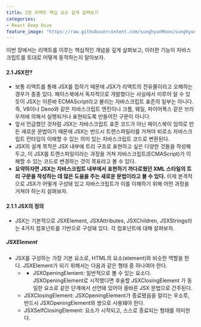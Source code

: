 ```yaml
---
title: 2장 리액트 핵심 요소 깊게 살펴보기
categories:
- React Deep Dive
feature_image: "https://raw.githubusercontent.com/sunghyunMoon/sunghyunmoon.github.io/main/assets/img/background/react.png"
---
```


이번 장에서는 리액트를 이루는 핵심적인 개념을 깊게 샆펴보고, 이러한 기능이 자바스크립트를 토대로 어떻게 동작하는지 알아보자.

#### 2.1 JSX란?

- 보통 리액트를 통해 JSX를 접하기 때문에 JSX가 리액트의 전유물이라고 오해하는 경우가 종종 있다. 페이스북에서 독자적으로 개발했다는 사실에서 미루어 알 수 있듯이 JSX는 이른바 ECMAScript라고 불리는 자바스크립트 표준의 일부는 아니다. 즉, V8이나 Deno와 같은 자바스크립트 엔진이나 크롬, 웨일, 파이어폭스 같은 브라우저에 의해서 실행되거나 표현되도록 만들어진 구문이 아니다.
- 앞서 언급했던 것처럼 JSX는 자바스크립트 표준 코드가 아닌 페이스북이 임의로 만든 새로운 문법이기 때문에 JSX는 반드시 트랜스파일러를 거쳐야 비로소 자바스크립트 런타임이 이해할 수 있는 의미 있는 자바스크립트 코드로 변환된다.
- JSX의 설계 목적은 JSX 내부에 트리 구조로 표현하고 싶은 다양한 것들을 작성해두고, 이 JSX를 트랜스파일이라는 과정을 거쳐 자바스크립트(ECMAScript)가 이해할 수 있는 코드로 변경하는 것이 목표라고 볼 수 있다.
- **요약하자면 JSX는 자바스크립트 내부에서 표현하기 까다로웠던 XML 스타일의 트리 구문을 작성하는 데 많은 도움을 주는 새로운 문법이라고 볼 수 있다.** 이제 본격적으로 JSX가 어떻게 구성돼 있고 자바스크립트가 이를 이해하기 위해 어떤 과정을 거쳐야 하는지 살펴보자.

#### 2.1.1 JSX의 정의

- JSX는 기본적으로 JSXEIement, JSXAttributes, JSXChildren, JSXStrings라는 4가지 컴포넌트를 기반으로 구성돼 있다. 각 컴포넌트에 대해 살펴보자.

<h5>JSXElement</h5>

- JSX를 구성하는 가장 기본 요소로, HTML의 요소(element)와 비슷한 역할을 한다. JSXEIement가 되기 위해서는 다음과 같은 형태 중 하나여야 한다.
    - - JSXOpeningElenient: 일반적으로 볼 수 있는 요소다. JSXOpeningElement로 시작했다면 후술할 JSXClosingElement
가 동일한 요소로 같은 단계에서 선언돼 있어야 올바른 JSX 문법으로 간주된다.
    - JSXClosingElement: JSXOpeningElement가 종료됐음을 알리는 우소루, 반드시 JSXOpeningElement와 쌍으로 사용돼야 한다.
    - JSXSelfClosingElement: 요소가 시작되고, 스스로 종료되는 형태를 의미한다. <script/>와 동일한 모습을 띠고 있다. 이는 내부적으로 자식을 포함할 수 없는 형태를 의미한다.
    - JSXFragment: 아무런 요소가 없는 형태로, JSXSelfClosingElement 형태를 띨 수는 없다. "</>"는 불가능하다. 단 "<></>" 는가능하다.

<h5>JSXAttributes</h5>

- JSXEIement에 부여할 수 있는 속성을 의미한다. 단순히 속성을 의미하기 때문에 모든 경우에서 필수값이 아니고, 존재하지 않아도 에러가 나지 않는다.

    - JSXSpreadAttributes: 자바스크립트의 전개 연산자와 동일한 역할을 한다고 볼 수 있다.
        - {.. .AssignmentExpression}: 이 AssignmentExpression에는 단순히 객체뿐만 아니라 자바스크립트에서 AssignmentExpression으로 취급되는 모든 표현식이 존재할 수 있다. 여기에는 조건문 표현식, 화살표 함수, 할당식 등 다양한 것이 포함돼 있다.
    - JSXAttribute： 속성을 나타내는 키와 값으로 짝을 이루어서 표현한다. 키는 JSXAttributeName, 값은 JSXAttribute Value로 불린다.

<h5>JSXChildren</h5>

- JSXEIement의 자식 값을 나타낸다. JSX는 앞서 언급했듯 속성을 가진 트리 구조를 나타내기 위해 만들어졌기 때문에 JSX로 부모와 자식 관계를 나타낼 수 있으며, 그 자식을 JSXChildren이라고 한다.

<h5>JSXStrings</h5>

- HTML에서 사용 가능한 문자열은 모두 JSXStrings에서도 가능하다. 이는 개발자가 HTML의 내용을 손쉽게 JSX로 가져올 수 있도록 의도적으로 설계된 부분이다. 여기서 정의된 문자열이라 함은, "큰따옴표로 구성된 문자열", '작은따옴표로 구성된 문자열' 혹은 JSXText를 의미한다.

#### 2.1.2 JSX 예제

- 백문불여일견!! 코드를 보며, 앞서 소개한 4가지 요소를 조합해 JSX를 만들어 보자. 다음 예제는 모두 유효한JSX 구조를 띠고 있다.

```js
// 하나의 요소로 구성된 가장 단순한 형태
const ComponentA = <A>안녕하세요.</A>
// 자식이 없이 SelfClosingTag로 닫혀 있는 형태도 가능하다.
const ComponentB = <A />
// 옵션을 { }와 전개 연산자로 넣을 수 있다.
const ComponentC = <A {...{ required: true }} />
// 속성만 넣어도 가능하다.
const ComponentO = <A required />
// 속성과 속성을 넣을 수 있다.
const ComponentE = <A required={false} />
const ComponentF = (
    <A>
        {/* 문자열은 큰따옴표 및 작은따옴표 모두 가능하다. */}
        <B text="리액트" />
    </A>
)
const ComponentG = (
    <A>
        {/* 옵션의 값으로 JSXEIement를 넣는 것 또한 올바론 문법이다. */}
        <B optionalChildren={<>안녕하세요.</>} />
    </A>
)
const ComponentH = (
    <A>
        {/* 여러 개의 자식도 포함할 수 있다. */}
        안녕하세요
        <B text="리액트" />
    </A>
)
```

#### 2.1.3 JSX는 어떻게 자바스크립트로 변환될까?

- 우선 자바스크립트에서 JSX가 변환되는 방식을 알려면 **리액트에서 JSX를 변환하는 @babel/plugintransform-react-jsx 플러그인을 알아야 한다. 이 플러그인은 JSX 구문을 자바스크립트가 이해할 수 있는 형태로 변환**한다.
- 다음과 같은JSX 코드가 있다고 가정해 보자.

```js
const ComponentA = <A r은quired={tr니e}>Hello World</A>
const ComponentB = oHello World</>
const ComponentC = (
    <div>
        <span>hello world</span>
    </div>
)
```

- 이를 변환한 결과는 다음과 같다.

```js
var ComponentA = React.createElement(
    A,
    {
    required: true,
    },
    'Hello World',
)
var ComponentB = React.createElement(React.Fragment, null, 'Hello World')
var ComponentC = React.createElement(
    'div',
    null.
    React.createElement('span', null, 'heUo world'),
)
```

- @babel/plugin-transform-react-jsx를 직접 써보고 싶다면 필요한 패키지를 설치하고 다음과 같이 코드를 작성하면 된다.

#### 2.1.4 정리

- JSX는 자바스크립트 코드 내부에 HTML과 같은 트리 구조를 가진 컴포넌트를 표현할 수 있다는 점에서 각광받고 있다. 물론 인기만 있는 것은 아니다. JSX가 HTML 문법과 자바스크립트 문법이 뒤섞여서 코드 가독성을 해친다는 의견도 있다. JSX 내부에 자바스크립트 문법이 많아질수록 복잡성이 증대하면서 코드의 가독성도 해칠 것이므로 주의해서 사용해야 한다.

#### 2.2 가상 DOM과 리액트 파이버

- 리액트의 특징으로 가장 많이 언급되는 것 중 하나는 바로 실제 DOM이 아닌 가상 DOM을 운영한다는 것이다. 그러나 가상 DOM이 왜 만들어졌는지, 실제 DOM과는 어떤 차이가 있는지, 그리고 정말로 실제 DOM 을 조작하는 것보다 빠른지에 대해서는 잘 모르는 경우가 많다. 이번 장에서는 리액트의 가상 DOM이 무엇인지, 그리고 실제 DOM에 비해 어떤 이점이 있는지 살펴보고 가상 DOM을 다룰 때 주의할 점에 대해서도 알아보겠다.

#### 2.2.2 가상 DOM의 탄생 배경

- 가상 DOM은 말 그대로 실제 브라우저의 DOM이 아닌 리액트가 관리하는 가상의 DOM을 의미한다. 가상 DOM은 웹페이지가 표시해야 할 DOM을 일단 메모리에 저장하고 리액트가 실제 변경에 대한 준비가 완료됐을 때 실제 브라우저의 DOM에 반영한다. 이렇게 DOM 계산을 브라우저가 아닌 메모리에서 계산하는 과정을 한 번 거치게 된다면 실제로는 여러 번 발생했을 렌더링 과정을 최소화할 수 있고 브라우저와 개발자의 부담을 덜 수 있다.

#### 2.2.3 가상 DOM을 위한 아키텍처, 리액트 파이버

- 그렇다면 이러한 가상 DOM을 만드는 과정을 리액트는 어떻게 처리하고 있을까? 리액트는 여러 번의 렌더링 과정을 압축해 어떻게 최소한의 렌더링 단위를 만들어 내는 것일까? 이러한 **가상 DOM과 렌더링 과정 최적화를 가능하게 해주는 것이 바로 리액트 파이버(React Fiber)다.**

<h5>리액트 파이버란?</h5>

- **리액트 파이버는 리액트에서 관리하는 평범한 자바스크립트 객체**다. 파이버는 파이버 재조정자(fiber reconciler)가 관리하는데, 이는 앞서 이야기한 가상 DOM과 실제 DOM을 비교해 변경 사항을 수집하며, 만약 이 둘 사이에 차이가 있으면 **변경에 관련된 정보를 가지고 있는 파이버를 기준으로 화면에 렌더링을 요청하는 역할**을 한다.
- 리액트 파이버의 목표는 리액트 웹 애플리케이션에서 발생하는 애니메이션, 레이아웃, 그리고 사용자 인터랙션에 올바른 결과물을 만드는 반응성 문제를 해결하는 것이다. 이를 위해 파이버는 다음과 깉은 일을 할 수 있다.
    - 작업을 작은 단위로 분할하고 쪼갠 다음, 우선순위를 매긴다.
    - 이러한 작업을 일시 중지하고 나중에 다시 시작할 수 있다.
    - 이전에 했던 작업을 다시 재사용하거나 필요하지 않은 경우에는 폐기할 수 있다.

- 한 가지 중요한 것은 이러한 모든 과정이 비동기로 일어난다는 것이다. **과거 리액트 리액트의 조정 알고리즘은 스택 알고리즘으로 이뤄져 있었다.** 스택이라는 이름에서 유추할 수 있듯이 과거에는 이 하나의 스택에 렌더링에 필요한 작업들이 쌓이면 이 스택이 빌 때까지 동기적으로 작업이 이루어졌다.
- 사용자 인터랙션에 따른 동시 다발적인 이벤트와 애니메이션은 다양한 작업을 처리하는 요즘의 웹 애플리케이션에서는 피할 수 없는 문제다. 이러한 **기존 렌더링 스택의 비효율성을 타파하기 위해 리액트 팀은 이 스택 조정자 대신 파이버라는 개념을 탄생시킨다.**
- **파이버는 일단 하나의 작업 단위로 구성돼 있다.** 리액트는 이러한 작업 단위를 하나씩 처리하고 finishedWork()라는 작업으로 마무리한다. 그리고 이 작업을 커밋해 실제 브라우저 DOM에 가시적인 변경 사항을 만들어 낸다. 그리고 이러한 단계는 아래 두 단계로 나눌 수 있다.
    - 1) **렌더 단계에서 리액트는 사용자에게 노출되지 않는 모든 비동기 작업을 수행**한다. 그리고 이 단계에서 앞서 언급한 파이버의 작업, 우선순위를 지정하거나 중지시키거나 버리는 등의 작업이 일어난다.
    - 2) **커밋 단계에서는 앞서 언급한 것처럼 DOM에 실제 변경 사항을 반영하기 위한 작업, commitWork()가 실행되는데. 이 과정은 앞서와 다르게 동기식으로 일어나고 중단될 수도 없다.**

- 파이버가 실제 리액트 코드에서 어떻게 구현돼 있는지 살펴보자.

```js
function FiberNode(tag, pendingProps, key, mode) {
    // Instance
    this.tag = tag
    this.key = key
    this.elementType = null
    this.type = null
    this.stateNode = null
    // Fiber
    this.return = null
    this.child = null
    this.sibling = null
    this.index = 0
    this.ref = null
    this, refCleanup = null
    this.pendingProps = pendingProps
    this.memoizedProps = null
    this.updateQueue = null
    this.memoizedState = null
    this.dependencies = null
    this.mode = mode
    // Effects
    this.flags = NoFlags
    this.subtreeFlags = NoFlags
    this.deletions = null
    this.lanes = NoLanes
    this.childLanes = NoLanes
    this.alternate = null
    // 이하 프로파일러, _DEV__ 코드는 생략
}
```

- 보다시피 파이버가 단순한 자바스크립트 객체로 구성돼 있는 것을 볼 수 있다. 파이버는 리액트 요소와 유사하다고 느낄 수 있지만 한 가지 중요한 차이점은 **리액트 요소는 렌더링이 발생 할 때마다 새롭게 생성되지만 파이버는 가급적이면 재사용된다는 사실**이다. 파이버는 컴포넌트가 최초로 마 운트되는 시점에 생성되어 이후에는 가급적이면 재사용된다.

- 리액트에 작성되어 있는 파이버를 생성하는 다양한 함수를 살펴보자.

```js
var createFiber = function (tag, pendingProps, key, mode) {
    return new FiberNode(tag, pendingProps, key, mode)
}
// 생략...
function createFiberFromElement(element, mode, lanes) {
    var owner = null
    {
        owner = element._owner
    }

    var type = element.type
    var key = element.key
    var pendingProps = element.props
    var fiber = createFiberFromTypeAndProps(
    type,
    key,
    pendingProps,
    owner,
    mode,
    lanes,
    )
        {
            fiber._debugSource = element._source
            fiber._debugOwner = element._owner
        }
        return fiber
    }
```

- 리액트 파이버의 구현체를 봤으니 이제 여기서 선언된 주요 속성을 살펴보면서 어떠한 내용을 담고 있는지살펴보자.

    - tag: 파이버를 만드는 함수 이름인 createFiberFromElement를 보면 유추할 수 있겠지만 파이버는 하나의 element에 하나가 생성되는 1：1 관계를 가지고 있다.
    - stateNode： 이 속성에서는 파이버 자체에 대한 참조(reference) 정보를 가지고 있으며, 이 참조를 바탕으로 리액트는 파이버와 관련된 상태에 접근한다.
    - child, sibling, return： 파이버 간의 관계 개념을 나타내는 속성이다. 리액트 컴포넌트 트리가 형성되는 것과 동일하게 파이버도 트리 형식을 갖게 되는데, 이 트리 형식을 구성하는 데 필요한 정보가 이 속성 내부에 정의된다. 한 가지 리액트 컴포넌트 트리와 다른 점은 children이 없다는 것, 즉 하나의 child만 존재한다는 점이다.
    - index： 여러 형제들(sibling) 사이에서 자신의 위치가 몇 번째인지 숫자로 표현한다.
    - pendingProps： 아직 작업을 미처 처리하지 못한 props
    - memoizedProps: pendingProps를 기준으로 렌더링이 완료된 이후에 pendingProps를 memoizedProps로 저장해 관리한다.
    - updateQueue: 상태 업데이트, 콜백 함수, DOM 업데이트 등 필요한 작업을 담아두는 큐. 이 큐는 대략 다음과 같은 구조를가지고 있다.
    - memoizedState： 함수형 컴포넌트의 훅 목록이 저장된다. 여기에는 단순히 useState뿐만 아니라 모든 훅 리스트가 저장된다.
    - alternate: 뒤이어 설명할 리액트 파이버 트리와 이어질 개념. 리액트의 트리는 두 개인데. 이 alternate는 반대편 트리파이버를 가리킨다.

- 생성된 파이버는 state가 변경되거나 생명주기 메서드가 실행되거나 DOM의 변경이 필요한 시점 등에 실행된다. 그리고 중요한 것은 리액트가 파이버를 처리할 때마다 이러한 작업을 직접 바로 처리하기도 하고 스케줄링하기도 한다는 것이다. 즉, 이러한 작업들은 작은 단위로 나눠서 처리할 수도, 애니메이션과 같이 우선순위가 높은 작업은 가능한 한 빠르게 처리하거나, 낮은 작업을 연기시키는 등 좀 더 유연하게 처리된다.
- 리액트 파이버의 가상 DOM이 생각보다 단순한 자바스크립트 객체로 관리되고 있다는 사실에 놀랄 수도 있다. 리액트 개발 팀은 사실 **리액트는 가상 DOM이 아닌 Value UI, 즉 값을 가지고 있는 UI를 관리하는 라이브러리라**는 내용을 피력한 바 있다.  파이버의 객체 값에서도 알 수 있듯이 **리액트의 핵심 원칙은 UI를 문자열, 숫자, 배열과 같은 값으로 관리한다는 것**이다. 변수에 이러한 UI 관련 값을 보관하고, 리액트의 자바스크립트 코드 흐름에 따라 이를 관리하고, 표현하는 것이 바로 리액트다.

<h5>리액트 파이버 트리</h5>

- 파이버의 개념에 대해 알아봤으니 그다음으로는 파이버 트리에 대해 알아보자. **파이버 트리는 사실 리액트 내부에서 두 개가 존재한다. 하나는 현재 모습을 담은 파이버 트리이고, 다른 하나는 작업 중인 상태를 나타내는 workInProgress 트리다.** 리액트 파이버의 작업이 끝나면 리액트는 단순히 포인터만 변경해 worklnProgress 트리를 현재 트리로 바꿔버린다. 이러한 기술을 더블 버퍼링이라고 한다.

<div><img src= "/assets/img/post/fiber_tree.png"></div>

- 즉, **먼저 현재 UI 렌더링을 위해 존재하는 트리인 current를 기준으로 모든 작업이 시작**된다. 여기에서 **만약 업데이트가 발생하면 파이버는 리액트에서 새로 받은 데이터로 새로운 worklnProgress 트리를 빌드하기 시작**한다. 이 worklnProgress 트리를 빌드하는 작업이 끝나면 다음 렌더링에 이 트리를 사용한다. 그리고 **이 worklnProgress 트리가 이에 최종적으로 렌더링되어 반영이 완료되면 current가 이 worklnProgress로 변경된다.**

<h5>파이버의 작업 순서</h5>

- 파이버와 파이버 트리에 대해 알아봤으니 이제 파이버 트리와 파이버가 어떤 식으로 작동하는지 흐름을 살펴보자. 먼저 일반적인 파이버 노드의 생성 흐름은 다음과 같다.

    - 1)  리액트는 beginWork() 함수를 실행해 파이버 작업을 수행하는데, 더 이상 자식이 없는 파이버를 만날 때까지 트리 형식으로 시작된다.
    - 2)  1 번에서 작업이 끝난다면 그다음 completeWorkO 함수를 실행해 파이버 작업을 완료한다.
    - 3) 형제가 있다면 형제로 넘어간다.
    - 4) 2번, 3번이 모두 끝났다면 return으로 돌아가 자신의 작업이 완료됐음을 알린다.

- 이렇게 트리가 생성됐다. **이제 여기서 setstate 등으로 업데이트가 발생하면 어떻게 될까?**
-  이미 리액트는 앞서 만든 current 트리가 존재하고, setState로 인한 업데이트 요청을 받아 worklnProgress 트리를 다시 빌드하기 시작한다. 이 빌드 과정은 앞서 트리를 만드는 과정과 동일하다. 최초 렌더링 시에는 모든 파이버를 새롭게 만들어야 했지만 이제는 파이버가 이미 존재하므로 되도록 새로 생성하지 않고 기존 파이버에서 업데이트된 props를 받아 파이버 내부에서 처리한다.

#### 2.2.4 파이버와 가상 DOM

- 앞서 언급했듯이 **리액트 컴포넌트에 대한 정보를 1：1로 가지고 있는 것이 파이버**이며, 이 파이버는 리액트 아키텍처 내부에서 비동기로 이뤄진다. 이러한 비동기 작업과 달리, 실제 브라우저 구조인 DOM에 반영하는 것은 동기적으로 일어나야 하고, 또 처리하는 작업이 많아 화면에 불완전하게 표시될 수 있는 가능성이 높으므로 이러한 작업을 가상에서, 즉 메모리상에서 먼저 수행해서 최종적인 결과물만 실제 브라우저 DOM에 적용하는 것이다.

#### 2.2.5 정리

- 지금까지 리액트에서 가상 DOM이라는 개념이 무엇인지, 또 가상 DOM을 구현하기 위해 만들어진 리액트 파이버의 개념과 이를 조정하는 재조정자에 대해서 알아봤다. 
- **가상 DOM과 파이버는 단순히 브라우저에 DOM을 변경하는 작업보다 빠르다는 이유로만 만들어진 것은 아니다.** 만약 이러한 도움 없이 개발자가 직접 DOM을 수동으로 하나하나 변경해야 한다면 어떤 값이 바뀌었는지, 또 그 값에 따라 어떠한 값이 변경됐고 이와 관련된 것들이 무엇이었는지 파악하기가 매우 어려울 것이다. 이러한 어려움을 리액트 내부의 파이버와
재조정자가 내부적인 알고리즘을 통해 관리해 줌으로써 대규모 웹 애플리케이션을 효율적으로 유지보수하고 관리할 수 있게 된 것이다.
- 가상 DOM과 리액트의 핵심은 브라우저의 DOM을 더욱 빠르게 그리고 반영하는 것이 아니라 바로 **값으로 UI를 표현하는 것**이다. 화면에 표시되는 UI를 자바스크립트의 문자열, 배열 등과 마찬가지로 값으로 관리하고 이러한 흐름을 효율적으로 관리하기 위한 메커니즘이 바로 리액트의 핵심이다.

#### 2.3 클래스형 컴포넌트와 함수형 컴포넌트

- 함수형 컴포넌트가 각광받기 시작한 것은 16.8 버전 에서 훅이 소개된 이후였다. 함수형 컴포넌트에 훅이 등장한 이후 함수형 컴포넌트에서 상태나 생명주기 메서드 비슷한 작업을 흉내 낼수 있게 되자 상대적으로 보일러플레이트가 복잡한 클래스형 컴포넌트보다 함수형 컴포넌트를 더 많이 쓰기 시작했다.

#### 2.3.1 클래스형 컴포넌트

<h5>클래스형 컴포넌트의 한계</h5>

- 지금까지 클래스형 컴포넌트를 살펴봤다. 클래스형 컴포넌트에서 제공하는 메서드만으로도 완성도 있는 리액트 애플리케이션을 만드는 데는 충분해 보인다. 그런데 어떠한 문제점 때문에 리액트는 함수형 컴포넌트에 훅을 도입한 새로운 패러다임을 만든 것일까? 그 이유를 추측해보자면 다음과 같다
    - **데이터의 흐름을 추적하기 어렵다**: 앞서 생명주기 메서드를 잘 살펴봤다면 state의 흐름을 추적하기가 매우 어렵다는 사실을 알 수 있을 것이다. 서로 다른 여러 메서드에서 State의 업데이트가 일어날 수 있으며. 또 코드 작성 시 메서드의 순서가 강제돼 있는 것이 아니기 때문에 사람이 읽기가 매우 어렵다.
    - **애플리케이션 내부 로직의 재사용이 어렵다**: 컴포넌트 간에 중복되는 로직이 있고, 이를 재사용하고 싶다고 가정해 보자. 여기서 우리가 사용할 수 있는 것은 컴포넌트률 또 다른 고차 컴포넌트 (Higher Order Component)로 감싸거나, props를 넘겨주는 방식이 있을 것이다. 그러나 모두 심각한 단점이 있는데, 공통 로직이 많아질수록 이를 감싸는 고차 컴포넌트 내지는 props가 많아지는 래퍼 지옥(wrapper hell)에 빠져들 위험성이 커진다는 점이다.
    - 기능이 많아질수록 컴포넌트의 크기가 커진다.
    - 클래스는 함수에 비해 상대적으로 어렵다.

#### 2.3.3 함수형컴포넌트

- render 내부에서 필요한 함수를 선언할때 this 바인딩을 조심할 필요도 없으며, state는 객체가 아닌 각각의 원시값으로 관리되어 훨씬 사용하기가 편해졌다. 물론 state는 객체도 관리할 수 있다. 렌더링하는 코드인 return에서도 굳이 this를 사용하지 않더라도 props와 state에 접근할 수 있게 됐다.

<h5>생명주기 메서드의 부재</h5>

- 가장 눈에 띄는 차이점이자 많은 개발자들이 적응하지 못하는 부분은 클래스형 컴포넌트의 생명주기 메서드가 함수형 컴포넌트에서는 존재하지 않는다는 것이다. 그 이유는 **함수형 컴포넌트는 props를 받아 단순히 리액트 요소만 반환하는 함수인 반면, 클래스형 컴포넌트는 render 메서드가 있는 React.Component를 상속받아 구현하는 자바스크립트 클래스이기 때문이다.**

<h5>함수형 컴포넌트와 렌더링된 값</h5>

- 리액트 개발자 댄 아브라모프가 블로그에서 이야기한 유명한 내용 중 하나로, **함수형 컴포넌트는 렌더링된 값을 고정하고, 클래스형 컴포넌트는 그렇지 못하다는 사실이다.**

```js
import React from 'react'
interface Props {
    user: string
}
// 함수형 컴포넌트로 구현한 setTimeout 예제
export function FunctionalComponent(props: Props) {
    const showMessage =()=>{
        alert('Hello' + props.user)
    }
    const handleClick =()=>{
        setTimeout(showMessage, 3000)
    }

    return <button onClick={handleClick}>Follow</button>
}
// 클래스형 컴포넌트로 구현한 setTimeout 예제
export class ClassComponent extends React.Component<Props, {}> {
    private showMessage =()=>{
        alert('Hello' + this.props.user)
    }
    private handleClick =()=>{
        setTimeout(this.showMessage, 3000)
    }
    public render() {
        return <button onClick={this.handleClick}>Follow</button>
    }
}
```

- 여기서 FunctionalComponent와 ClassComponent는 같은 작업을 하고 있다. handleClick을 클릭하면 3초 뒤에 props에 있는 user를 alert로 띄워준다. **만약 3초 사이에 props를 변경하면 어떻게 될까?** 두 코드가 모두 동일하게 작동할 것 같지만 차이가 있다.
- 클래스형 컴포넌트는 props의 값을 항상 this로부터 가져온다. 클래스형 컴포넌트의 props는 외부에서 변경되지 않는 이상 불변 값이지만 this가 가리키는 객체, 즉 컴포넌트의 인스턴스의 멤버는 변경 가능한(mutable) 값이다. 따라서 render 메서드를 비롯한 리액트의 생명주기 메서드가 변경된 값을 읽을 수 있게된다.

- 다시 함수형 컴포넌트로 돌아와 보자. this에 바인딩된 props> 사용하는 클래스형 컴포넌트와 다르게, 함수형 컴포넌트는 props를 인수로 받는다. 그리고 this와 다르게, props는 인수로 받기 때문에 컴포넌트는 그 값을 변경할 수 없고, 해당 값을 그대로 사용하게 된다. 그리고 이러한 특성은 state도 마찬가지다.
- **함수형 컴포넌트는 렌더링이 일어날 때마다 그 순간의 값인 props와state를 기준으로 렌더링된다.** props와 state가 변경된다면, 다시 한 번 그 값을 기준으로 함수가 호출된다고.볼 수 있다. **반면 클래스형 컴포넌트는 시간의 흐름에 따라 변화하는 this를 기준으로 렌더링이 일어난다.**
 
### 2.4 렌더링은 어떻게 일어나는가?

- 리액트에도 렌더링이라는 과정이 존재한다. **리액트의 렌더링은 브라우저가 렌더링에 필요한 DOM 트리를 만드는 과정을 의미한다.** 리액트도 브라우저와 마찬가지로 이 렌더링 작업을 위한 자체적인 렌더링 프로세스가 있으며, 이를 이해하는 것은 곧 리액트를 이해하는 첫걸음으로 볼 수 있다. 왜나하면 리액트의 렌더링은 시간과 리소스를 소비해 수행되는 과정으로, 이 비용은 모두 웹 애플리케이션을 방문하는 사용자에게 청구되며, 시간이 길어지고 복잡해질수록 유저의 사용자 경험
을 저해하기 때문이다. 따라서 리액트 개발자라면 렌더링이 어떻게, 왜, 어떤 순서로 일어나는지 알고 있어야하며 이러한 렌더링 과정을 최소한으로 줄여야 한다.

#### 2.4.1 리액트의 렌더링이란?

- 리액트에서의 렌더링이란 리액트 애플리케이션 트리 안에 있는 **모든 컴포넌트들이 현재 자신들이 가지고 있는 props와 state의 값을 기반으로 어떻게 UI를 구성하고 이를 바탕으로 어떤 DOM 결과를 브라우저에 제공할 것인지 계산하는 일련의 과정을 의미**한다. 그럼 리액트에서는 언제 어떻게 렌더링이 일어나는지 본격적으로 살펴보자.

#### 2.4.2 리액트의 렌더링이 일어나는 이유

- 렌더링 과정을 이해하는 것도 중요하지만 이보다 더 중요한 것은 렌더링이 언제 발생하느냐다. 리액트에서 렌더링이 발생하는 시
나리오는 다음과 같다.
- 1. . 최초 렌더링: 사용자가 처음 애플리케이션에 진입하면 당연히 렌더링해야 할 결과물이 필요하다. 리액트는 브라우저에 이정보를 제공하기 위해 최초 렌더링을 수행한다.
- 2.  리렌더링: 리렌더링은 처음 애플리케이션에 진입했을 때 최초 렌더링이 발생한 이후로 발생하는 모든 렌더링을 의미한다. 리렌더링이 발생하는 경우는 다음과 같다
    - 함수형 컴포넌트의 useState()의 두 번째 배열 요소인 setter가 실행되는 경우: useState가 반환하는 배열의 두 번째 인수는 클래스형 컴포넌트의 setstate와 마찬가지로 state를 업데이트하는 함수다. 이 함수가 실행되면 렌더링이 일어난다.
    - 함수형 컴포넌트의 useReducer()의 두 번째 배열 요소인 dispatch가 실행되는 경우 나seReducer도 useState와 마찬가지로 상태와 이 상태를 업데이트하는 함수를 배열로 제공한다. 이 두 번째 배열 요소를 실행하면 컴포넌트의 렌더링이 일어난다.
    - 컴포넌트의 key props가 변경되는 경우: 리액트에서 key는 명시적으로 선언돼 있지 않더라도 모든 컴포넌트에서 사용할 수 있는 특수한 props다. 일반적으로 key는 다음과 같이 배열에서 하위 컴포넌트를 선언할 때 사용된다.
    - 리액트에서 배열에 key를 쓰지 않으면 콘솔에 경고가 출력되기 때문에 key를 유일한 값으로 추가하는 것이 일반적이지만 정작 왜 추가해야 하는지는 모르는 경우가 많다. **왜 key가 필요할까?**
    - 리액트에서 key는 리렌더링이 발생하는 동안 형제 요소들 사이에서 동일한 요소를 식별하는 값이다. 동일한 자식 컴포넌트가 여러 개 있는 구조를 상상해 보자. 리렌더링이 발생하면 current 트리와 worklnProgress 트리 사이에서 어떠한 컴포넌트가 변경이 있었는지 구별해야 하는데. 이 두 트리 사이에서 같은 컴포넌트인지를 구별하는 값이 바로 key다. **key가 존재한다면 두 트리 사이에서 통일한 key를 가지고 있는 컴포넌트는 이를 기준으로 구별할 수 있지만, 이 key가 없다면 단순히 파이버 내부의 sibling 인덱스만을 기준으로 판단하게 된다.**
    - props가 변경되는 경우 부모로부터 전달받는 값인 props가 달라지면 이를 사용하는 자식 컴포넌트에서도 변경이 필요하므로 리렌더링이 일어난다.
    - 부모 컴포넌트가 렌더링될 경우: 한 가지 주의할 점은 **부모 컴포넌트가 리렌더링된다면 자식 컴포넌트도 무조건 리렌더링이 일어난다는 것**이다. 이에 대해서는 이후에 더 자세하게 다룬다.

#### 2.4.3 리액트의렌더링프로세스

- 지금까지 리액트에서 언제 렌더링이 발생하는지 살펴봤다. 이제 본격적으로 렌더링이 어떤 과정을 거쳐 수행되는지 살펴보자.
- 렌더링 프로세스가 시작되면 리액트는 컴포넌트의 루트에서부터 차근차근 아래쪽으로 내려가면서 업데이트가 필요하다고 지정돼 있는 모든 컴포넌트를 찾는다. 만약 여기서 업데이트가 필요하다고 지정돼 있는 컴포넌트를 발견하면 클래스형 컴포넌트의 경우에는 클래스 내부의 render() 함수를 실행하게되고, 함수형 컴포넌트의 경우에는 Functioncomponent() 그 자체를 호출한 뒤에, 그 결과물을 저장한다.
- 앞서 언급한 바와 같이 일반적으로 렌더링 결과물은JSX 문법으로 구성돼 있고, 이것이 자바스크립트로 컴파일되면서 React.createElement()를 호출하는 구문으로 변환된다. 여기서 createElement는 브라우저의 UI 구조를 설명할 수 있는 일반적인 자바스크립트 객체를 반환한다. 다음 예제를 살펴보자.

```js
function Hello() {
    return (
        <TestComponent a={35} b="yceffort">
            안녕하세요
        </TestComponent>
    )
}
```

- 위 JSX 문법은 다음과 같은 React. createElement를 호출해서 변환된다.

```js
function HelloO {
    return React.createElement(
        Testcomponent,
        { a: 35, b: 'yceffort' },
        '안녕하세요',
    )
}
```

- 결과물은 다음과 같다. 

```js
{type: Testcomponent, props: {a: 35, b: "yceffort", children: "안녕하세요"}}
```

- 렌더링 프로세스가 실행되면서 이런 과정을 거쳐 **각 컴포넌트의 렌더링 결과물을 수집한 다음, 리액트의 새로운 트리인 가상 DOM과 비교해 실제 DOM에 반영하기 위한 모든 변경 사항을 차례차례 수집한다.**
- 이렇게 계산하는 과정을 바로 2.2절 ‘가상 DOM과 리액트 파이버’에서 다뤘던 리액트의 재조정(Reconciliation)이라고 한다. 이러한 재조정 과정이 모두 끝나면 모든 변경 사항을 하나의 동기 시퀀스로 DOM에 적용해 변경된 결과물이 보이게 된다

#### 2.4.4 렌더와 커밋

- 여기서 한 가지 주목해야 할 것은 리액트의 렌더링은 렌더 단계와 커밋 단계라는 총 두 단계로 분리되어 실행된다는 것이다. 이번에는 렌더 단계와 커밋 단계에서 어떠한 일이 벌어지는지 살펴보자.
- **렌더 단계(Render Phase)는 컴포넌트를 렌더링하고 변경 사항을 계산하는 모든 작업을 말한다. 즉. 렌더링 프로세스에서 컴포넌트를 실행해(render() 또는 return) 이 결과와 이전 가상 DOM을 비교하는 과정을 거쳐 변경이 필요한 컴포넌트를 체크하는 단계다.** 여기서 비교하는 것은 크게
세 가지로, type, props, key다. 이 세 가지 중 하나라도 변경된 것이 있으면 변경이 필요한 컴포넌트로 체크해둔다.
- 그 다음으로 **커밋 단계(Commit Phase)는 렌더 단계의 변경 사항을 실제 DOM에 적용해 사용자에게 보여주는 과정을 말한다. 이 단계가 끝나야 비로소 브라우저의 렌더링이 발생한다.**
- **리액트가 먼저 DOM을 커밋 단계에서 업데이트한다면 이렇게 만들어진 모든 DOM 노드 및 인스턴스를 가리키도록 리액트 내부의 참조를 업데이트**한다. 그 다음, 생명주기 개념이 있는 클래스형 컴포넌트에서는
componentDidMount, componentDidUpdate 메서드를 호출하고, 함수형 컴포넌트에서는 **useLayoutEffect 훅을 호출**한다.
- 여기서 알 수 있는 중요한 사실은 리액트의 렌더링이 일어난다고 해서 무조건 DOM 업데이트가 일어나는 것은 아니라는 것이다. 렌더링을 수행했으나 커밋 단계까지 갈 필요가 없다면, 즉 변경 사항을 계산했는데 아무런 변경 사항이 감지되지 않는다면 이 커밋 단계는 생략될 수 있다.
- **이 두 가지 과정으로 이뤄진 리액트의 렌더링은 항상 동기식으로 작동**했다. 따라서 렌더링 과정이 길어질수록 애플리케이션의 성능 저하로 이어지고, 결과적으로 그 시간만큼 브라우저의 다른 작업을 지연시킬 가능성이 있다.

#### 2.4.6 정리

- 지금까지 리액트에서 렌더링이 언제 어떻게 일어나는지, 또 렌더링이 어떤 과정을 거쳐서 브라우저의 결과물에 영향을 미치는지 살펴봤다. 리액트에서 일어나는 렌더링 시나리오를 정확히 이해한다면 컴포넌트의 트
리 구조를 개선하거나 불필요한 렌더링 횟수를 줄임으로써 성능 좋은 리액트 웹 애플리케이션을 만드는 데 많은 도움이 될 것이다.

### 2.5 컴포넌트와 함수의 무거운 연산을 기억해 두는 메모이제이션

#### 2.5.1 주장 1: 섣부른 최적화는 독이다, 꼭 필요한 곳에만 메모이제이션을 추가하자

- 먼저 꼭 필요한 곳을 신중히 골라서 메모이제이션해야 한다는 입장이다. 메모이제이션도 어디까지나 비용이 드는 작업이므로 최적화에 대한 비용을 지불 할 때는 항상 신중해야 한다고 주장한다.
- 대부분의 가벼운 작업 자체는 메모이제이션해서 자바스크립트 메모리 어딘가에 두었다가 그것을 다시 꺼내오는 것보다는 매번 이 작업을 수행해 결과를 반환하는 것이 더 빠를 수도 있다.
- 리액트와 자바스크립트의 입장에서 생각해 보자. 메모이제이션에도 비용이 든다. **값을 비교하고 렌더링 또는 재계산이 필요한지 확인하는 작업, 그리고 이전에 결과물을 저장해 두었다가 다시 꺼내와야 한다는 두 가지 비용**이 있다. 항상 메모이제이션은 신중하게 접근해야 하며 섣부른 최적화는 항상 경계해야 한다.
- 따라서 메모이제이션은 항상 어느 정도의 트레이드 오프가 있는 기법이라고 보는 것이 옳다. 이전 결과를 캐시로 저장해 미래에 더 나은 성능을 위해 메모리를 차례대로 점유하게 된다. **렌더링도 비용이지만 메모리에 저장하는 것도 마찬가지로 비용이다.** 메모이제이션으로 인한 성능 개선이 렌더링보다 낫지 않다면 결국 안하느니만 못하는 상황을 마주하게 되는 것이다.

#### 2.5.2 주장 2： 렌더링 과정의 비용은 비싸다, 모조리 메모이제이션해 버리자

- 일부 컴포넌트에서는 메모이제이션을 하는 것이 성능에 도움이 된다. 섣부른 최적화인지 여부와는 관계없이, 만약 해당 컴포넌트가 렌더링이 자주 일어나며 그 렌더링 사이에 비싼 연산이 포함돼 있고. 심지어 그 컴포넌트가 자식 컴포넌트 또한 많이 가지고 있다면 memo나 다른 메모이제이션 방법을 사용하는 것이 이점이 있을 때가분명히 있다.
- 그렇다면 우리에게는 두 가지 선택권이 있다.
    - memo를 컴포넌트의 사용에 따라 잘 살펴보고 일부에만 적용하는 방법
    - memo를 일단 그냥 다 적용하는 방법

- 실무에 임하는 모든 개발자들은 생각보다 최적화나 성능 향상에 쏟을 시간이 많지 않다는 사실에 모두 공감할 것이다. **따라서 일단 memo로 감싼 뒤에 생각해 보는 건 어떨까?** 이렇게 감싸는 것이 괜찮은지 생각해
보려면 잘못된 컴포넌트에 이뤄진 최적화, 즉 렌더링 비용이 저렴하거나 사실 별로 렌더링이 안 되는 컴포넌트에 memo를 썼을 때 역으로 지불해야 하는 비용을 생각해 보자.
- **잘못된 memo로 지불해야 하는 비용은 바로 props에 대한 얕은 비교가 발생하면서 지불해야 하는 비용**이다. 물론 이 비용 또한 무시할 수 없다. props가 크고 복잡해진다면 이 비용 또한 커질 수 있다.
- 반면 memo를 하지 않았을 때 발생할 수 있는 문제는 다음과 같다.
    - 렌더링을 함으로써 발생하는 비용
    - 컴포넌트 내부의 복잡한 로직의 재실행
    - 그리고 위 두 가지 모두가 모든 자식 컴포넌트에서 반복해서 일어남
    - 리액트가 구 트리와 신규 트리를비교

- 얼핏 살펴보더라도 memo를 하지 않았을 때 치러야 할 잠재적인 위험 비용이 더 크다는 사실을 알수 있다.
- 정리하자면, 메모이제이션은 하지 않는 것보다 메모이제이션했을 때 더 많은 이점을 누릴 수 있다. 이것이 비록 섣부른 초기화라 할지라도 했을 때 누릴 수 있는 이점, 그리고 이를 실수로 빠트렸을 때 치러야 할 위험 비
용이 더 크기 때문에 최적화에 대한 확신이 없다면 가능한 한 모든 곳에 메모이제이션을 활용한 최적화를 하는 것이 좋다.

#### 2.5.3 결론 및정리

- 두 의견 모두 메모이제이션이 리액트 애플리케이션에서 할 수 있는 성능 최적화라는 사실에 대해서는 이견이 없다. 먼저 아직 리액트를 배우고 있거나 혹은 리액트를 깊이 이해하고 싶고, 이를 위해 시간을 투자할 여유가 있다면 1번의 의견대로 섣부른 메모이제이션을 지양하는 자세를 견지하면서 실제 어느 지점에서 성능상 이점을 누릴 수 있는지 살펴보는 식으로 메모이제이션을 적용하는 것을 권장한다.
- 만약 현업에서 리액트를 사용하고 있거나 실제로 다룰 예정이지만 성능에 대해 깊게 연구해 볼 시간적 여유가 없는 상황이라면 일단 의심스러운 곳에는 먼저 다 적용해 볼 것을 권장한다. 앞서 리액트 파이버에서의 작동과 흐름을 살펴봐서 알겠지만 lodash나 간단한 함수의 경우와는 다르게 일반적으로는 **props에 대한 얕은 비교를 수행하는 것보다 리액트 컴포넌트의 결과물을 다시 계산하고 실제 DOM까지 비교하는 작업이 더 무겁고 비싸다.**



<h3>끝!</h3>
